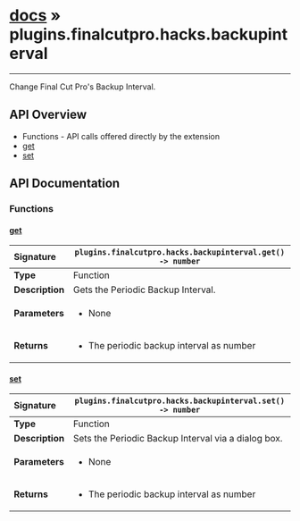 # [docs](index.md) » plugins.finalcutpro.hacks.backupinterval
---

Change Final Cut Pro's Backup Interval.

## API Overview
* Functions - API calls offered directly by the extension
 * [get](#get)
 * [set](#set)

## API Documentation

### Functions

#### [get](#get)
| <span style="float: left;">**Signature**</span> | <span style="float: left;">`plugins.finalcutpro.hacks.backupinterval.get() -> number` </span>                                                          |
| -----------------------------------------------------|---------------------------------------------------------------------------------------------------------|
| **Type**                                             | Function                                                                                         |
| **Description**                                      | Gets the Periodic Backup Interval.                                                                                         |
| **Parameters**                                       | <ul><li>None</li></ul>   |
| **Returns**                                          | <ul><li>The periodic backup interval as number</li></ul>            |

#### [set](#set)
| <span style="float: left;">**Signature**</span> | <span style="float: left;">`plugins.finalcutpro.hacks.backupinterval.set() -> number` </span>                                                          |
| -----------------------------------------------------|---------------------------------------------------------------------------------------------------------|
| **Type**                                             | Function                                                                                         |
| **Description**                                      | Sets the Periodic Backup Interval via a dialog box.                                                                                         |
| **Parameters**                                       | <ul><li>None</li></ul>   |
| **Returns**                                          | <ul><li>The periodic backup interval as number</li></ul>            |

